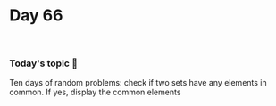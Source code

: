 # Day 66

&nbsp;

### Today's topic 🎯
Ten days of random problems: check if two sets have any elements in common. If yes, display the common elements